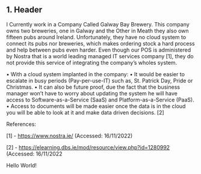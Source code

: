 ## 1. Header

I Currently work in a Company Called Galway Bay Brewery. This company owns two breweries, one in Galway and the Other in Meath they also own fifteen pubs around Ireland. Unfortunately, they have no cloud system to connect its pubs nor breweries, which makes ordering stock a hard process and help between pubs even harder. Even though our POS is administered by Nostra that is a world leading managed IT services company [1], they do not provide this service of integrating the company’s wholes system. 

•	With a cloud system implanted in the company:
•	It would be easier to escalate in busy periods (Pay-per-use-IT) such as, St. Patrick Day, Pride or Christmas. 
•	It can also be future proof, due the fact that the business manager won’t have to worry about updating the system he will have access to Software-as-a-Service (SaaS) and Platform-as-a-Service (PaaS). 
•	Access to documents will be made easier once the data is in the cloud you will be able to look at it and make data driven decisions. [2]



References: 

[1] - https://www.nostra.ie/ (Accessed: 16/11/2022)

[2] - https://elearning.dbs.ie/mod/resource/view.php?id=1280992 (Accessed: 16/11/2022

Hello World!
